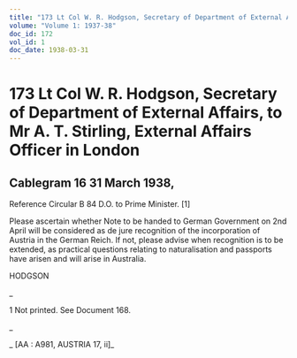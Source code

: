 ```yaml
---
title: "173 Lt Col W. R. Hodgson, Secretary of Department of External Affairs, to Mr A. T. Stirling, External Affairs Officer in London"
volume: "Volume 1: 1937-38"
doc_id: 172
vol_id: 1
doc_date: 1938-03-31
---
```


# 173 Lt Col W. R. Hodgson, Secretary of Department of External Affairs, to Mr A. T. Stirling, External Affairs Officer in London

## Cablegram 16 31 March 1938,

Reference Circular B 84 D.O. to Prime Minister. [1]

Please ascertain whether Note to be handed to German Government on 2nd April will be considered as de jure recognition of the incorporation of Austria in the German Reich. If not, please advise when recognition is to be extended, as practical questions relating to naturalisation and passports have arisen and will arise in Australia.

HODGSON

_

1 Not printed. See Document 168.

_

_ [AA : A981, AUSTRIA 17, ii]_

